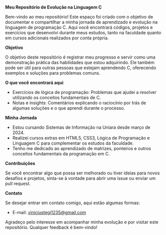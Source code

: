 **Meu Repositório de Evolução na Linguagem C**

Bem-vindo ao meu repositório!
Este espaço foi criado com o objetivo de documentar e compartilhar a minha jornada de aprendizado e evolução na linguagem de programação C. Aqui você encontrará códigos, projetos e exercícios que desenvolvi durante meus estudos, tanto na faculdade quanto em cursos adicionais realizados por conta própria.

**Objetivo**

O objetivo deste repositório é registrar meu progresso e servir como uma demonstração prática das habilidades que estou adquirindo. Ele também pode ser útil para outras pessoas que estejam aprendendo C, oferecendo exemplos e soluções para problemas comuns.

**O que você encontrará aqui**

- Exercícios de lógica de programação: Problemas que ajudei a resolver utilizando os conceitos fundamentais de C.
- Notas e insights: Comentários explicando o raciocínio por trás de algumas soluções e o que aprendi durante o processo.

**Minha Jornada**

- Estou cursando Sistemas de Informação na Uniara desde março de 2024.
- Realizei cursos extras em HTML5, CSS3, Lógica de Programação e Linguagem C para complementar os estudos da faculdade.
- Tenho me dedicado ao aprendizado de matrizes, ponteiros e outros conceitos fundamentais da programação em C.

**Contribuições**

Se você encontrar algo que possa ser melhorado ou tiver ideias para novos desafios e projetos, sinta-se à vontade para abrir uma issue ou enviar um pull request.

**Contato**

Se desejar entrar em contato comigo, aqui estão algumas formas:
- E-mail: viniciustegi1235@gmail.com


Agradeço pelo interesse em acompanhar minha evolução e por visitar este repositório. Qualquer feedback é bem-vindo!
